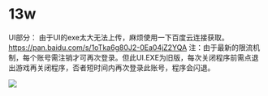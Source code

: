 # 13w

UI部分：
由于UI的exe太大无法上传，麻烦使用一下百度云连接获取。
https://pan.baidu.com/s/1oTka6g80J2-0Ea04jZ2YQA
注：由于最新的限流机制，每个账号需注销才可再次登录。但此UI.EXE为旧版，每次关闭程序前需点退出游戏再关闭程序，否者短时间内再次登录此账号，程序会闪退。

[![](/img/remote/1460000020600529)](https://champyin.com)
